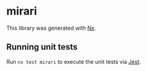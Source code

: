 # mirari

This library was generated with [Nx](https://nx.dev).

## Running unit tests

Run `nx test mirari` to execute the unit tests via [Jest](https://jestjs.io).
